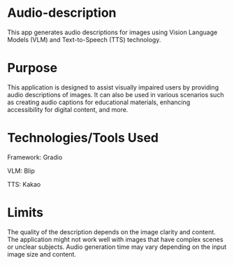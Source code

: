# Audio-description

This app generates audio descriptions for images using Vision Language Models (VLM) and Text-to-Speech (TTS) technology.



# Purpose
This application is designed to assist visually impaired users by providing audio descriptions of images. It can also be used in various scenarios such as creating audio captions for educational materials, enhancing accessibility for digital content, and more.

# Technologies/Tools Used
Framework: Gradio

VLM: Blip

TTS: Kakao


# Limits
The quality of the description depends on the image clarity and content.
The application might not work well with images that have complex scenes or unclear subjects.
Audio generation time may vary depending on the input image size and content.
